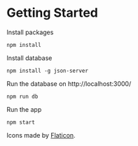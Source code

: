# Getting Started

Install packages

```
npm install
```

Install database

```
npm install -g json-server
```

Run the database on http://localhost:3000/

```
npm run db
```

Run the app

```
npm start
```

Icons made by [Flaticon](https://www.flaticon.com).
